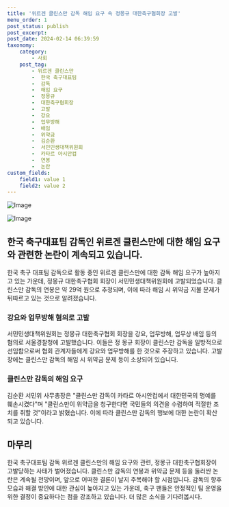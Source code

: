 ```yaml
---
title: '위르겐 클린스만 감독 해임 요구 속 정몽규 대한축구협회장 고발'
menu_order: 1
post_status: publish
post_excerpt: 
post_date: 2024-02-14 06:39:59
taxonomy:
    category:
        - 사회
    post_tag:
        - 위르겐 클린스만
        -  한국 축구대표팀
        -  감독
        -  해임 요구
        -  정몽규
        -  대한축구협회장
        -  고발
        -  강요
        -  업무방해
        -  배임
        -  위약금
        -  김순환
        -  서민민생대책위원회
        -  카타르 아시안컵
        -  연봉
        -  논란
custom_fields:
    field1: value 1
    field2: value 2
---
```


![Image](https://imgnews.pstatic.net/image/088/2024/02/13/0000861935_001_20240213130101175.jpg?type=w647)

![Image](https://imgnews.pstatic.net/image/088/2024/02/13/0000861935_002_20240213130101230.jpg?type=w647)

## 한국 축구대표팀 감독인 위르겐 클린스만에 대한 해임 요구와 관련한 논란이 계속되고 있습니다.
한국 축구 대표팀 감독으로 활동 중인 위르겐 클린스만에 대한 감독 해임 요구가 높아지고 있는 가운데, 정몽규 대한축구협회 회장이 서민민생대책위원회에 고발되었습니다. 클린스만 감독의 연봉은 약 29억 원으로 추정되며, 이에 따라 해임 시 위약금 지불 문제가 뒤따르고 있는 것으로 알려졌습니다.
### 강요와 업무방해 혐의로 고발
서민민생대책위원회는 정몽규 대한축구협회 회장을 강요, 업무방해, 업무상 배임 등의 혐의로 서울경찰청에 고발했습니다. 이들은 정 몽규 회장이 클린스만 감독을 일방적으로 선임함으로써 협회 관계자들에게 강요와 업무방해를 한 것으로 주장하고 있습니다. 고발장에는 클린스만 감독의 해임 시 위약금 문제 등이 소상되어 있습니다.
### 클린스만 감독의 해임 요구
김순환 서민위 사무총장은 "클린스만 감독이 카타르 아시안컵에서 대한민국의 명예를 훼손시켰다"며 "클린스만이 위약금을 청구한다면 국민들의 의견을 수렴하여 적절한 조치를 취할 것"이라고 밝혔습니다. 이에 따라 클린스만 감독의 행보에 대한 논란이 확산되고 있습니다.
## 마무리
한국 축구대표팀 감독 위르겐 클린스만의 해임 요구와 관련, 정몽규 대한축구협회장이 고발당하는 사태가 벌어졌습니다. 클린스만 감독의 연봉과 위약금 문제 등을 둘러싼 논란은 계속될 전망이며, 앞으로 어떠한 결론이 날지 주목해야 할 시점입니다. 감독의 향후 모습과 해결 방안에 대한 관심이 높아지고 있는 가운데, 축구 팬들은 안정적인 팀 운영을 위한 결정이 중요하다는 점을 강조하고 있습니다. 더 많은 소식을 기다려봅시다.
